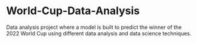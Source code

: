 # World-Cup-Data-Analysis
Data analysis project where a model is built to predict the winner of the 2022 World Cup using different data analysis and data science techniques. 
